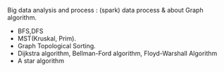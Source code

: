 Big data analysis and process : (spark) data process & about Graph algorithm.  
- BFS,DFS  
- MST(Kruskal, Prim).  
- Graph Topological Sorting.  
- Dijkstra algorithm, Bellman-Ford algorithm, Floyd-Warshall Algorithm  
- A star algorithm

